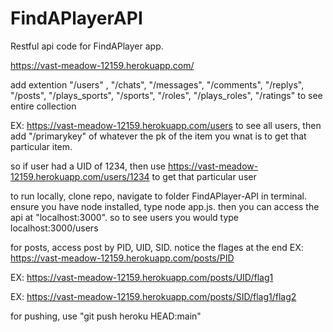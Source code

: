 # FindAPlayerAPI
Restful api code for FindAPlayer app.

https://vast-meadow-12159.herokuapp.com/

add extention "/users" , "/chats", "/messages", "/comments", "/replys", "/posts", "/plays_sports", "/sports", "/roles", "/plays_roles", "/ratings" to see entire collection

EX: https://vast-meadow-12159.herokuapp.com/users to see all users, then add "/primarykey" of whatever the pk of the item you wnat is to get that particular item.

so if user had a UID of 1234, then use https://vast-meadow-12159.herokuapp.com/users/1234 to get that particular user

to run locally, clone repo, navigate to folder FindAPlayer-API in terminal. ensure you have node installed, type node app.js. then you can access the api at
"localhost:3000". so to see users you would type localhost:3000/users


for posts, access post by PID, UID, SID. notice the flages at the end EX: https://vast-meadow-12159.herokuapp.com/posts/PID

EX: https://vast-meadow-12159.herokuapp.com/posts/UID/flag1

EX: https://vast-meadow-12159.herokuapp.com/posts/SID/flag1/flag2

for pushing, use "git push heroku HEAD:main"

